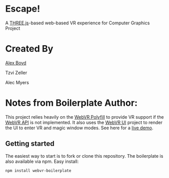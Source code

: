# Escape!

A [THREE.js][three]-based web-based VR experience for Computer Graphics Project


# Created By

[Alex Boyd][alexboyd]

Tzvi Zeller

Alec Myers

[alexboyd]: https://malexanderboyd.github.com


























# Notes from Boilerplate Author: 

This project relies heavily on the [WebVR Polyfill][polyfill] to provide VR
support if the [WebVR API][spec] is not implemented. It also uses the [WebVR
UI][ui] project to render the UI to enter VR and magic window modes. See here
for a [live demo][demo].

[three]: http://threejs.org/
[polyfill]: https://github.com/googlevr/webvr-polyfill
[ui]: https://github.com/googlevr/webvr-ui
[spec]: https://w3c.github.io/webvr/
[demo]: https://borismus.github.io/webvr-boilerplate/


## Getting started

The easiest way to start is to fork or clone this repository. The boilerplate is
also available via npm. Easy install:

    npm install webvr-boilerplate
